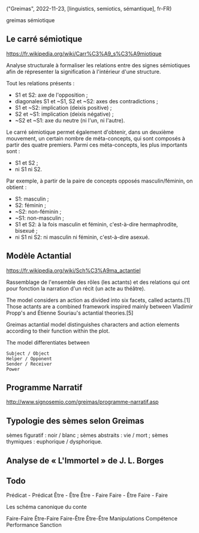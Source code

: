 ("Greimas", 2022-11-23, [linguistics, semiotics, sémantique], fr-FR)

greimas sémiotique

## Le carré sémiotique
https://fr.wikipedia.org/wiki/Carr%C3%A9_s%C3%A9miotique

Analyse structurale à formaliser les relations entre des signes sémiotiques afin de répresenter la signification à l'intérieur d'une structure. 

Tout les relations présents :
* S1 et S2: axe de l'opposition ;
* diagonales S1 et ~S1, S2 et ~S2: axes des contradictions ;
* S1 et ~S2: implication (deixis positive) ;
* S2 et ~S1: implication (deixis négative) ;
* ~S2 et ~S1: axe du neutre (ni l'un, ni l'autre).

Le carré sémiotique permet également d'obtenir, dans un deuxième mouvement, un certain nombre de méta-concepts, qui sont composés à partir des quatre premiers. Parmi ces méta-concepts, les plus importants sont :
* S1 et S2 ;
* ni S1 ni S2.

Par exemple, à partir de la paire de concepts opposés masculin/féminin, on obtient :
* S1: masculin ;
* S2: féminin ;
* ~S2: non-féminin ;
* ~S1: non-masculin ;
* S1 et S2: à la fois masculin et féminin, c'est-à-dire hermaphrodite, bisexué ;
* ni S1 ni S2: ni masculin ni féminin, c'est-à-dire asexué.

## Modèle Actantial
https://fr.wikipedia.org/wiki/Sch%C3%A9ma_actantiel

Rassemblage de l'ensemble des rôles (les actants) et des relations qui ont pour fonction la narration d'un récit (un acte au théâtre).


The model considers an action as divided into six facets, called actants.[1] Those actants are a combined framework inspired mainly between Vladimir Propp's and Étienne Souriau's actantial theories.[5] 

Greimas actantial model distinguishes characters and action elements according to their function within the plot.

The model differentiates between

    Subject / Object
    Helper / Opponent
    Sender / Receiver
    Power



## Programme Narratif
http://www.signosemio.com/greimas/programme-narratif.asp


## Typologie des sèmes selon Greimas

sèmes figuratif : noir / blanc ;
sèmes abstraits : vie / mort ;
sèmes thymiques : euphorique / dysphorique.


## Analyse de « L'Immortel » de J. L. Borges



## Todo

Prédicat - Prédicat
Être 	 - Être
Être 	 - Faire
Faire 	 - Être
Faire 	 - Faire

Les schéma canonique du conte

Faire-Faire 	Être-Faire 	Faire-Être 	Être-Être
Manipulations  	Compétence 	Performance Sanction